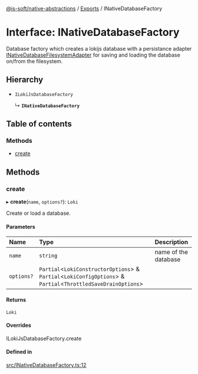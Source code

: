 [@js-soft/native-abstractions](../README.md) / [Exports](../modules.md) / INativeDatabaseFactory

# Interface: INativeDatabaseFactory

Database factory which creates a lokijs database with a persistance adapter [INativeDatabaseFilesystemAdapter](INativeDatabaseFilesystemAdapter.md) for saving and loading the database on/from the filesystem.

## Hierarchy

- `ILokiJsDatabaseFactory`

  ↳ **`INativeDatabaseFactory`**

## Table of contents

### Methods

- [create](INativeDatabaseFactory.md#create)

## Methods

### create

▸ **create**(`name`, `options?`): `Loki`

Create or load a database.

#### Parameters

| Name | Type | Description |
| :------ | :------ | :------ |
| `name` | `string` | name of the database |
| `options?` | `Partial`<`LokiConstructorOptions`\> & `Partial`<`LokiConfigOptions`\> & `Partial`<`ThrottledSaveDrainOptions`\> |  |

#### Returns

`Loki`

#### Overrides

ILokiJsDatabaseFactory.create

#### Defined in

[src/INativeDatabaseFactory.ts:12](https://github.com/js-soft/ts-native-access/blob/0bbfc64/packages/abstractions/src/INativeDatabaseFactory.ts#L12)
